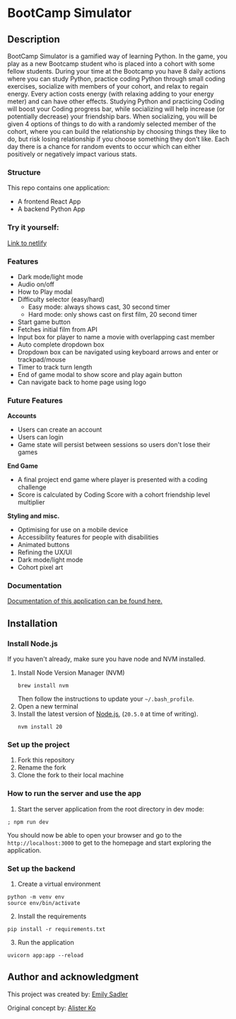 # BootCamp Simulator

## Description

BootCamp Simulator is a gamified way of learning Python. In the game, you play as a new Bootcamp student who is placed into a cohort with some fellow students. During your time at the Bootcamp you have 8 daily actions where you can study Python, practice coding Python through small coding exercises, socialize with members of your cohort, and relax to regain energy. Every action costs energy (with relaxing adding to your energy meter) and can have other effects. Studying Python and practicing Coding will boost your Coding progress bar, while socializing will help increase (or potentially decrease) your friendship bars. When socializing, you will be given 4 options of things to do with a randomly selected member of the cohort, where you can build the relationship by choosing things they like to do, but risk losing relationship if you choose something they don't like. Each day there is a chance for random events to occur which can either positively or negatively impact various stats.

### Structure

This repo contains one application:

- A frontend React App
- A backend Python App

### Try it yourself:

[Link to netlify](https://bootcampsim.netlify.app/)

### Features

- Dark mode/light mode
- Audio on/off
- How to Play modal
- Difficulty selector (easy/hard)
  - Easy mode: always shows cast, 30 second timer
  - Hard mode: only shows cast on first film, 20 second timer
- Start game button
- Fetches initial film from API
- Input box for player to name a movie with overlapping cast member
- Auto complete dropdown box
- Dropdown box can be navigated using keyboard arrows and enter or trackpad/mouse
- Timer to track turn length
- End of game modal to show score and play again button
- Can navigate back to home page using logo

### Future Features

**Accounts**

- Users can create an account
- Users can login
- Game state will persist between sessions so users don't lose their games

**End Game**

- A final project end game where player is presented with a coding challenge
- Score is calculated by Coding Score with a cohort friendship level multiplier

**Styling and misc.**

- Optimising for use on a mobile device
- Accessibility features for people with disabilities
- Animated buttons
- Refining the UX/UI
- Dark mode/light mode
- Cohort pixel art

### Documentation

[Documentation of this application can be found here.](./docs)

## Installation

### Install Node.js

If you haven't already, make sure you have node and NVM installed.

1. Install Node Version Manager (NVM)
   ```
   brew install nvm
   ```
   Then follow the instructions to update your `~/.bash_profile`.
2. Open a new terminal
3. Install the latest version of [Node.js](https://nodejs.org/en/), (`20.5.0` at
   time of writing).
   ```
   nvm install 20
   ```

### Set up the project

1. Fork this repository
2. Rename the fork
3. Clone the fork to their local machine

### How to run the server and use the app

1. Start the server application from the root directory in dev mode:

```
; npm run dev
```

You should now be able to open your browser and go to the
`http://localhost:3000` to get to the homepage and start exploring the application.

### Set up the backend

1. Create a virtual environment

```
python -m venv env
source env/bin/activate
```

2. Install the requirements

```
pip install -r requirements.txt
```

3. Run the application

```
uvicorn app:app --reload
```

## Author and acknowledgment

This project was created by:
[Emily Sadler](https://github.com/EmiSadler)

Original concept by:
[Alister Ko](https://github.com/alistershko)
